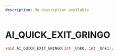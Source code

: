 ```yaml
---
description: No description available 
---
```


# AI_QUICK_EXIT_GRINGO

```cpp
void AI_QUICK_EXIT_GRINGO(int _Unk0, int _Unk1);
```